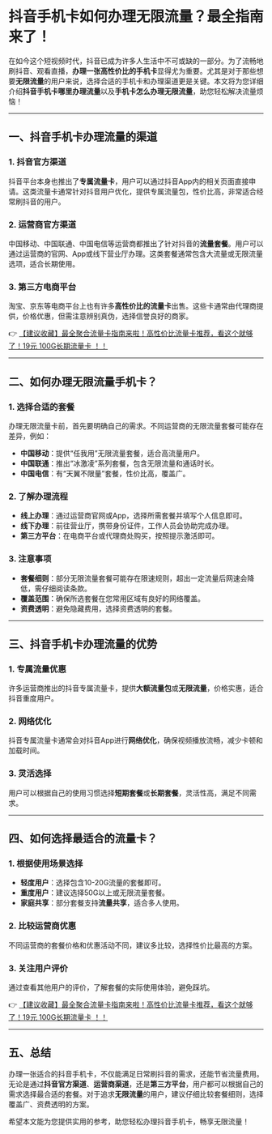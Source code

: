 # 抖音手机卡如何办理无限流量？最全指南来了！

在如今这个短视频时代，抖音已成为许多人生活中不可或缺的一部分。为了流畅地刷抖音、观看直播，**办理一张高性价比的手机卡**显得尤为重要。尤其是对于那些想要**无限流量**的用户来说，选择合适的手机卡和办理渠道更是关键。本文将为您详细介绍**抖音手机卡哪里办理流量**以及**手机卡怎么办理无限流量**，助您轻松解决流量烦恼！

---

## 一、抖音手机卡办理流量的渠道

### 1. 抖音官方渠道
抖音平台本身也推出了**专属流量卡**，用户可以通过抖音App内的相关页面直接申请。这类流量卡通常针对抖音用户优化，提供专属流量包，性价比高，非常适合经常刷抖音的用户。

### 2. 运营商官方渠道
中国移动、中国联通、中国电信等运营商都推出了针对抖音的**流量套餐**。用户可以通过运营商的官网、App或线下营业厅办理。这类套餐通常包含大流量或无限流量选项，适合长期使用。

### 3. 第三方电商平台
淘宝、京东等电商平台上也有许多**高性价比的流量卡**出售。这些卡通常由代理商提供，价格优惠，但需注意辨别真伪，选择信誉良好的商家。

👉 [【建议收藏】最全聚合流量卡指南来啦！高性价比流量卡推荐，看这个就够了！19元 100G长期流量卡 ！！](https://bit.ly/Liuliangka)

---

## 二、如何办理无限流量手机卡？

### 1. 选择合适的套餐
办理无限流量卡前，首先要明确自己的需求。不同运营商的无限流量套餐可能存在差异，例如：
- **中国移动**：提供“任我用”无限流量套餐，适合高流量用户。
- **中国联通**：推出“冰激凌”系列套餐，包含无限流量和通话时长。
- **中国电信**：有“天翼不限量”套餐，性价比高，覆盖广。

### 2. 了解办理流程
- **线上办理**：通过运营商官网或App，选择所需套餐并填写个人信息即可。
- **线下办理**：前往营业厅，携带身份证件，工作人员会协助完成办理。
- **第三方平台**：在电商平台或代理商处购买，按照提示激活即可。

### 3. 注意事项
- **套餐细则**：部分无限流量套餐可能存在限速规则，超出一定流量后网速会降低，需仔细阅读条款。
- **覆盖范围**：确保所选套餐在您常用区域有良好的网络覆盖。
- **资费透明**：避免隐藏费用，选择资费透明的套餐。

---

## 三、抖音手机卡办理流量的优势

### 1. 专属流量优惠
许多运营商推出的抖音专属流量卡，提供**大额流量包**或**无限流量**，价格实惠，适合抖音重度用户。

### 2. 网络优化
抖音专属流量卡通常会对抖音App进行**网络优化**，确保视频播放流畅，减少卡顿和加载时间。

### 3. 灵活选择
用户可以根据自己的使用习惯选择**短期套餐**或**长期套餐**，灵活性高，满足不同需求。

---

## 四、如何选择最适合的流量卡？

### 1. 根据使用场景选择
- **轻度用户**：选择包含10-20G流量的套餐即可。
- **重度用户**：建议选择50G以上或无限流量套餐。
- **家庭共享**：部分套餐支持**流量共享**，适合多人使用。

### 2. 比较运营商优惠
不同运营商的套餐价格和优惠活动不同，建议多比较，选择性价比最高的方案。

### 3. 关注用户评价
通过查看其他用户的评价，了解套餐的实际使用体验，避免踩坑。

👉 [【建议收藏】最全聚合流量卡指南来啦！高性价比流量卡推荐，看这个就够了！19元 100G长期流量卡 ！！](https://bit.ly/Liuliangka)

---

## 五、总结

办理一张适合的抖音手机卡，不仅能满足日常刷抖音的需求，还能节省流量费用。无论是通过**抖音官方渠道**、**运营商渠道**，还是**第三方平台**，用户都可以根据自己的需求选择最合适的套餐。对于追求**无限流量**的用户，建议仔细比较套餐细则，选择覆盖广、资费透明的方案。

希望本文能为您提供实用的参考，助您轻松办理抖音手机卡，畅享无限流量！